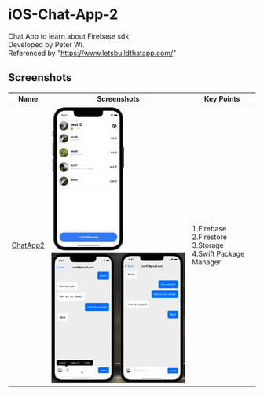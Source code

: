 # iOS-Chat-App-2

Chat App to learn about Firebase sdk.
<br>Developed by Peter Wi.
<br>Referenced by "https://www.letsbuildthatapp.com/"

## Screenshots

|Name|Screenshots|Key Points
|--|--|--|
|[ChatApp2](ChatApp2)|<img src="Screenshots/frame_6.png" width="150"/><img src="Screenshots/record_1.gif" width="290"/>|1.Firebase<br>2.Firestore<br>3.Storage<br>4.Swift Package Manager
